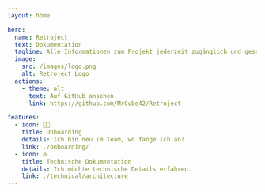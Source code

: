 ```yaml
---
layout: home

hero:
  name: Retroject
  text: Dokumentation
  tagline: Alle Informationen zum Projekt jederzeit zugänglich und gesammelt an einem Ort.
  image:
    src: /images/logo.png
    alt: Retroject Logo
  actions:
    - theme: alt
      text: Auf GitHub ansehen
      link: https://github.com/MrCube42/Retroject

features:
  - icon: 🧑‍🎓
    title: Onboarding
    details: Ich bin neu im Team, wo fange ich an?
    link: ./onboarding/
  - icon: ⚙️
    title: Technische Dokumentation
    details: Ich möchte technische Details erfahren.
    link: ./technical/architecture
---
```

